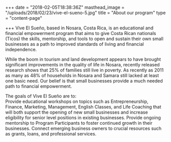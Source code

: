 +++
date = "2018-02-05T18:38:36Z"
masthead_image = "/uploads/2018/02/23/vive-el-sueno-5.jpg"
title = "About our program"
type = "content-page"

+++
Vive El Sueño, based in Nosara, Costa Rica, is an educational and financial empowerment program that aims to give Costa Rican nationals (Ticos) the skills, mentorship, and tools to open and sustain their own small businesses as a path to improved standards of living and financial independence.

While the boom in tourism and land development appears to have brought significant improvements in the quality of life in Nosara, recently released research shows that 25% of families still live in poverty. As recently as 2011 as many as 48% of households in Nosara and Samara still lacked at least one basic need. Our belief is that small businesses provide a much needed path to financial empowerment.

The goals of Vive El Sueño are to:  
Provide educational workshops on topics such as Entrepreneurship, Finance, Marketing, Management, English Classes, and Life Coaching that will both support the opening of new small businesses and increase eligibility for senior level positions in existing businesses. Provide ongoing mentorship to Program Participants to foster continued growth in their businesses. Connect emerging business owners to crucial resources such as grants, loans, and professional services.